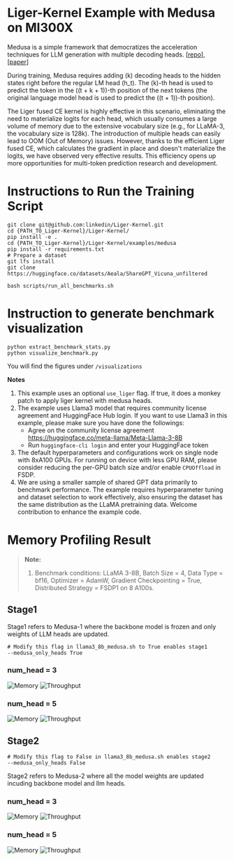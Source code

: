 # Liger-Kernel Example with Medusa on MI300X

Medusa is a simple framework that democratizes the acceleration techniques for LLM generation with multiple decoding heads. [[repo](https://arxiv.org/abs/2401.10774)], [[paper](https://arxiv.org/abs/2401.10774)]

During training, Medusa requires adding \(k\) decoding heads to the hidden states right before the regular LM head \(h_t\). The \(k\)-th head is used to predict the token in the \((t + k + 1)\)-th position of the next tokens (the original language model head is used to predict the \((t + 1)\)-th position). 

The Liger fused CE kernel is highly effective in this scenario, eliminating the need to materialize logits for each head, which usually consumes a large volume of memory due to the extensive vocabulary size (e.g., for LLaMA-3, the vocabulary size is 128k). The introduction of multiple heads can easily lead to OOM (Out of Memory) issues. However, thanks to the efficient Liger fused CE, which calculates the gradient in place and doesn't materialize the logits, we have observed very effective results. This efficiency opens up more opportunities for multi-token prediction research and development.


# Instructions to Run the Training Script

```
git clone git@github.com:linkedin/Liger-Kernel.git
cd {PATH_TO_Liger-Kernel}/Liger-Kernel/
pip install -e .
cd {PATH_TO_Liger-Kernel}/Liger-Kernel/examples/medusa
pip install -r requirements.txt
# Prepare a dataset
git lfs install
git clone https://huggingface.co/datasets/Aeala/ShareGPT_Vicuna_unfiltered

bash scripts/run_all_benchmarks.sh 
```

# Instruction to generate benchmark visualization
```
python extract_benchmark_stats.py
python visualize_benchmark.py
```
You will find the figures under `/visualizations`

**Notes**
1. This example uses an optional `use_liger` flag. If true, it does a monkey patch to apply liger kernel with medusa heads.
2. The example uses Llama3 model that requires community license agreement and HuggingFace Hub login. If you want to use Llama3 in this example, please make sure you have done the followings:
    * Agree on the community license agreement https://huggingface.co/meta-llama/Meta-Llama-3-8B
    * Run `huggingface-cli login` and enter your HuggingFace token
3. The default hyperparameters and configurations work on single node with 8xA100 GPUs. For running on device with less GPU RAM, please consider reducing the per-GPU batch size and/or enable `CPUOffload` in FSDP.
4. We are using a smaller sample of shared GPT data primarily to benchmark performance. The example requires hyperparameter tuning and dataset selection to work effectively, also ensuring the dataset has the same distribution as the LLaMA pretraining data. Welcome contribution to enhance the example code.


# Memory Profiling Result

> **Note:**  
> 1. Benchmark conditions: LLaMA 3-8B, Batch Size = 4, Data Type = bf16, Optimizer = AdamW, Gradient Checkpointing = True, Distributed Strategy = FSDP1 on 8 A100s.

## Stage1

Stage1 refers to Medusa-1 where the backbone model is frozen and only weights of LLM heads are updated.

```
# Modify this flag in llama3_8b_medusa.sh to True enables stage1 
--medusa_only_heads True
```

### num_head = 3

![Memory](./docs/images_mi300x/llama3-8b-medusa_medusaheadsTrue_numheads3_memory.png)
![Throughput](./docs/images_mi300x/llama3-8b-medusa_medusaheadsTrue_numheads3_tokens_per_second.png)

### num_head = 5

![Memory](./docs/images_mi300x/llama3-8b-medusa_medusaheadsTrue_numheads5_memory.png)
![Throughput](./docs/images_mi300x/llama3-8b-medusa_medusaheadsTrue_numheads5_tokens_per_second.png)

## Stage2

```
# Modify this flag to False in llama3_8b_medusa.sh enables stage2
--medusa_only_heads False
```

Stage2 refers to Medusa-2 where all the model weights are updated incuding backbone model and llm heads.

### num_head = 3

![Memory](./docs/images_mi300x/llama3-8b-medusa_medusaheadsFalse_numheads3_memory.png)
![Throughput](./docs/images_mi300x/llama3-8b-medusa_medusaheadsFalse_numheads3_tokens_per_second.png)

### num_head = 5

![Memory](./docs/images_mi300x/llama3-8b-medusa_medusaheadsFalse_numheads5_memory.png)
![Throughput](./docs/images_mi300x/llama3-8b-medusa_medusaheadsFalse_numheads5_tokens_per_second.png)


